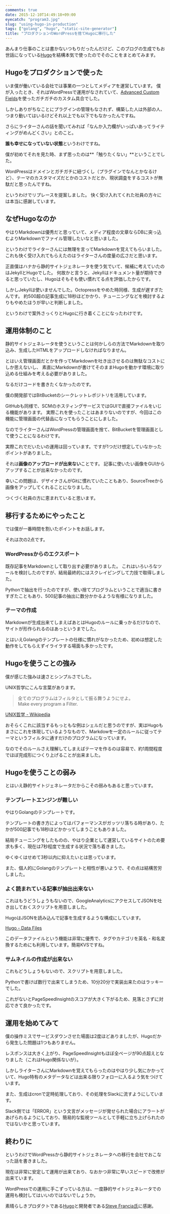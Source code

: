 ```yaml
---
comments: true
date: 2015-12-10T14:49:18+09:00
eyecatch: "program3.jpg"
slug: "using-hugo-in-production"
tags: ["golang", "hugo", "static-site-generator"]
title: "プロダクションのWordPressを捨てHugoに移行した"
---
```


あんまり仕事のことは書かないつもりだったんだけど、このブログの生成でもお世話になっている[Hugo](https://gohugo.io/)を結構本気で使ったのでそのことをまとめてみます。

## Hugoをプロダクションで使った

いま僕が働いている会社では事業の一つとしてメディアを運営しています。
僕が入ったとき、それはWordPressで運用がなされていて、[Advanced Custom Fields](http://www.advancedcustomfields.com/)を使ったガチガチのカスタム具合でした。

しかしありがちなことにプラグインの管理もなされず、構築した人は外部の人、つまり動いてはいるけどそれ以上でも以下でもなかったんですね。

さらにライターさんの話を聞いてみれば「なんか入力欄がいっぱいあってライティングがめんどくさい」とのこと。

**誰も幸せになっていない状態**というわけですね。

僕が初めてそれを見た時、まず思ったのは**「触りたくない」**ということでした。

WordPressはドメインとガチガチに紐づくし（プラグインでなんとかなるけど）、テーマのカスタマイズだとかのコストだとか、現状調査をするコストが無駄だと思ったんですね。

というわけでリプレースを提案しました。
快く受け入れてくれた社員の方々には本当に感謝しています。

## なぜHugoなのか

やはりMarkdownは優秀だと思っていて、メディア程度の文章ならDBに突っ込むよりMarkdownでファイル管理したいなと思いました。

というわけでライターさんには無理を言ってMarkdownを覚えてもらいました。
これも快く受け入れてもらえたのはライターさんの度量の広さだと思います。

正直僕はハナから静的サイトジェネレータを使う気でいて、候補に考えていたのはJekyllとHugoでした。
何故かと言うと、Jekyllはドキュメント量が期待できると思っていたし、Hugoはそもそも使い慣れてる点を評価したからです。

しかしJekyllは使いませんでした。Octopressをやめた時同様、生成が遅すぎたんです。
約500超の記事生成に18秒ほどかかり、チューニングなどを検討するよりもやめたほうが早いと判断しました。

というわけで案外さっくりとHugoに行き着くことになったわけです。

## 運用体制のこと

静的サイトジェネレータを使うということは何かしらの方法でMarkdownを取り込み、生成したHTMLをアップロードしなければなりません。

とはいえ管理画面だとかを作ってMarkdownを吐き出させるのは無駄なコストにしか思えないし、
素直にMarkdownが書けてそのままHugoを動かす環境に取り込める仕組みを考える必要がありました。

なるだけコードを書きたくなかったのです。

僕の開発部ではBitBucketのシークレットレポジトリを活用しています。

GitHubも同様で、SCMのホスティングサービスではGUIで直接ファイルをいじる機能があります。
実際これを使ったことはあまりないのですが、今回はこの機能に管理画面の代替品になってもらうことにしました。

なのでライターさんはWordPressの管理画面を捨て、BitBucketを管理画面として使うことになるわけです。

実際これでだいたいの運用は回っています。ですが1つだけ想定していなかったポイントがありました。

それは**画像のアップロードが出来ない**ことです。
記事に使いたい画像をGUIからアップすることが出来なかったのです。

幸いこの問題は、デザイナさんがGitに慣れていたこともあり、SourceTreeから画像をアップしてくれることになりました。

つくづく社員の方に恵まれていると思います。

## 移行するためにやったこと

では僕が一番時間を割いたポイントをお話します。

それは次の2点です。

### WordPressからのエクスポート

既存記事をMarkdownとして取り出す必要がありました。
これはいろいろなツールを検討したのですが、結局最終的にはスクレイピングして力技で取得しました。

Pythonで抽出を行ったのですが、使い捨てプログラムということで適当に書きすぎたこともあり、500記事の抽出に数分かかるような有様になりました。

### テーマの作成

Markdownが生成出来てしまえばあとはHugoのルールに乗っかるだけなので、サイトが形作られるのはあっというまでした。

とはいえGolangのテンプレートの仕様に慣れがなかったため、初めは想定した動作をしてもらえずイライラする場面も多かったです。

## Hugoを使うことの強み

僕が感じた強みは速さとシンプルさでした。

UNIX哲学にこんな言葉があります。

> 全てのプログラムはフィルタとして振る舞うようにせよ。  
> Make every program a Filter.

[UNIX哲学 - Wikipedia](https://ja.wikipedia.org/wiki/UNIX%E5%93%B2%E5%AD%A6)

おそらくこれに該当するもっともな例はシェルだと思うのですが、実はHugoもまさにこれを体現しているようなもので、Markdowを一定のルールに従ってテーマというフィルタに通すだけのプログラムになっています。

なのでそのルールさえ理解してしまえばテーマを作るのは容易で、約1周間程度でほぼ完成形につくり上げることが出来ました。

## Hugoを使うことの弱み

とはいえ静的サイトジェネレータだからこその弱みもあると思っています。

### テンプレートエンジンが難しい

やはりGolangのテンプレートです。

テンプレートの書き方によってはパフォーマンスがガッツリ落ちる時があり、たかが500記事でも18秒ほどかかってしまうこともありました。

結局チューニングをしたものの、やはり企業として運営しているサイトのため要求も多く、現在は7秒程度で生成する状況で落ち着きました。

ゆくゆくはせめて3秒以内に抑えたいとは思っています。

また、個人的にGolangのテンプレートと相性が悪いようで、その点は結構苦労しました。

### よく読まれている記事が抽出出来ない

これはもうどうしょうもないので、GoogleAnalyticsにアクセスしてJSONを吐き出しておくスクリプトを用意しました。

HugoはJSONを読み込んで記事を生成するような構成にしています。

[Hugo - Data Files](https://gohugo.io/extras/datafiles/)

このデータファイルという機能は非常に優秀で、タグやカテゴリを英名 - 和名変換するためにも利用しています。簡易KVSですね。

### サムネイルの作成が出来ない

これもどうしょうもないので、スクリプトを用意しました。

Pythonで書けば数行で出来てしまうため、10分20分で実装出来たのはラッキーでした。

これがないとPageSpeedInsightのスコアが大きく下がるため、見落とさずに対応できて良かったです。

## 運用を始めてみて

僕の操作ミスでサービスダウンさせた場面は2度ほどありましたが、Hugoだから発生した問題は1つもありません。

レスポンスは大きく上がり、PageSpeedInsightもほぼ全ページが90点超えとなりました（これはHugo関係ないが）。

しかしライターさんにMarkdownを覚えてもらったのはやはり少し気にかかっていて、Hugo特有のメタデータなどは出来る限りフォローに入るよう気をつけています。

また、生成はcronで定時処理しており、その処理をSlackに流すようにしています。

Slack側では「ERROR」という文言がメッセージが発せられた場合にアラートがあげられるようにしており、簡易的な監視ツールとして手軽に立ち上げられたのではないかと思っています。

## 終わりに

というわけでWordPressから静的サイトジェネレータへの移行を会社でおこなった話を書きました。

現在は非常に安定して運用が出来ており、なおかつ非常に早いスピードで改修が出来ています。

WordPressでの運用に手こずっている方は、一度静的サイトジェネレータでの運用も検討してはいいのではないでしょうか。

素晴らしきプロダクトである[Hugo](https://gohugo.io/)と開発者である[Steve Francia氏](http://spf13.com/)に感謝。

